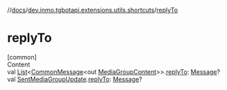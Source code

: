 //[docs](../../index.md)/[dev.inmo.tgbotapi.extensions.utils.shortcuts](index.md)/[replyTo](reply-to.md)



# replyTo  
[common]  
Content  
val [List](https://kotlinlang.org/api/latest/jvm/stdlib/kotlin.collections/-list/index.html)<[CommonMessage](../dev.inmo.tgbotapi.types.message.abstracts/-common-message/index.md)<out [MediaGroupContent](../dev.inmo.tgbotapi.types.message.content.abstracts/-media-group-content/index.md)>>.[replyTo](reply-to.md): [Message](../dev.inmo.tgbotapi.types.message.abstracts/-message/index.md)?  
val [SentMediaGroupUpdate](../dev.inmo.tgbotapi.types.update.MediaGroupUpdates/-sent-media-group-update/index.md).[replyTo](reply-to.md): [Message](../dev.inmo.tgbotapi.types.message.abstracts/-message/index.md)?  



